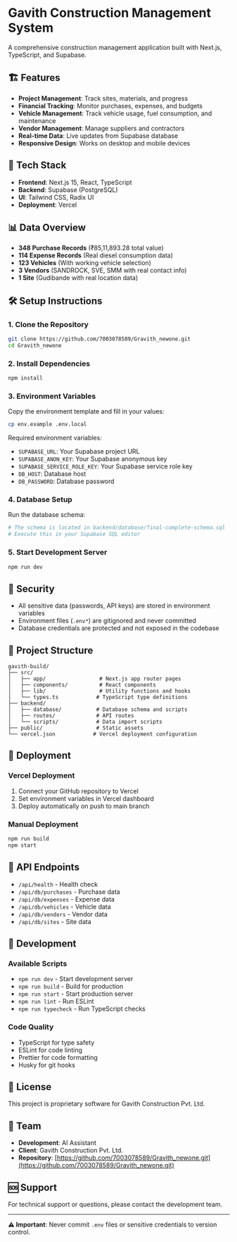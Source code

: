 # Gavith Construction Management System

A comprehensive construction management application built with Next.js, TypeScript, and Supabase.

## 🏗️ Features

- **Project Management**: Track sites, materials, and progress
- **Financial Tracking**: Monitor purchases, expenses, and budgets
- **Vehicle Management**: Track vehicle usage, fuel consumption, and maintenance
- **Vendor Management**: Manage suppliers and contractors
- **Real-time Data**: Live updates from Supabase database
- **Responsive Design**: Works on desktop and mobile devices

## 🚀 Tech Stack

- **Frontend**: Next.js 15, React, TypeScript
- **Backend**: Supabase (PostgreSQL)
- **UI**: Tailwind CSS, Radix UI
- **Deployment**: Vercel

## 📊 Data Overview

- **348 Purchase Records** (₹85,11,893.28 total value)
- **114 Expense Records** (Real diesel consumption data)
- **123 Vehicles** (With working vehicle selection)
- **3 Vendors** (SANDROCK, SVE, SMM with real contact info)
- **1 Site** (Gudibande with real location data)

## 🛠️ Setup Instructions

### 1. Clone the Repository

```bash
git clone https://github.com/7003078589/Gravith_newone.git
cd Gravith_newone
```

### 2. Install Dependencies

```bash
npm install
```

### 3. Environment Variables

Copy the environment template and fill in your values:

```bash
cp env.example .env.local
```

Required environment variables:

- `SUPABASE_URL`: Your Supabase project URL
- `SUPABASE_ANON_KEY`: Your Supabase anonymous key
- `SUPABASE_SERVICE_ROLE_KEY`: Your Supabase service role key
- `DB_HOST`: Database host
- `DB_PASSWORD`: Database password

### 4. Database Setup

Run the database schema:

```bash
# The schema is located in backend/database/final-complete-schema.sql
# Execute this in your Supabase SQL editor
```

### 5. Start Development Server

```bash
npm run dev
```

## 🔐 Security

- All sensitive data (passwords, API keys) are stored in environment variables
- Environment files (`.env*`) are gitignored and never committed
- Database credentials are protected and not exposed in the codebase

## 📁 Project Structure

```
gavith-build/
├── src/
│   ├── app/                 # Next.js app router pages
│   ├── components/          # React components
│   ├── lib/                 # Utility functions and hooks
│   └── types.ts            # TypeScript type definitions
├── backend/
│   ├── database/           # Database schema and scripts
│   ├── routes/             # API routes
│   └── scripts/            # Data import scripts
├── public/                 # Static assets
└── vercel.json            # Vercel deployment configuration
```

## 🚀 Deployment

### Vercel Deployment

1. Connect your GitHub repository to Vercel
2. Set environment variables in Vercel dashboard
3. Deploy automatically on push to main branch

### Manual Deployment

```bash
npm run build
npm start
```

## 📝 API Endpoints

- `/api/health` - Health check
- `/api/db/purchases` - Purchase data
- `/api/db/expenses` - Expense data
- `/api/db/vehicles` - Vehicle data
- `/api/db/vendors` - Vendor data
- `/api/db/sites` - Site data

## 🔧 Development

### Available Scripts

- `npm run dev` - Start development server
- `npm run build` - Build for production
- `npm run start` - Start production server
- `npm run lint` - Run ESLint
- `npm run typecheck` - Run TypeScript checks

### Code Quality

- TypeScript for type safety
- ESLint for code linting
- Prettier for code formatting
- Husky for git hooks

## 📄 License

This project is proprietary software for Gavith Construction Pvt. Ltd.

## 👥 Team

- **Development**: AI Assistant
- **Client**: Gavith Construction Pvt. Ltd.
- **Repository**: [https://github.com/7003078589/Gravith_newone.git](https://github.com/7003078589/Gravith_newone.git)

## 🆘 Support

For technical support or questions, please contact the development team.

---

**⚠️ Important**: Never commit `.env` files or sensitive credentials to version control.
